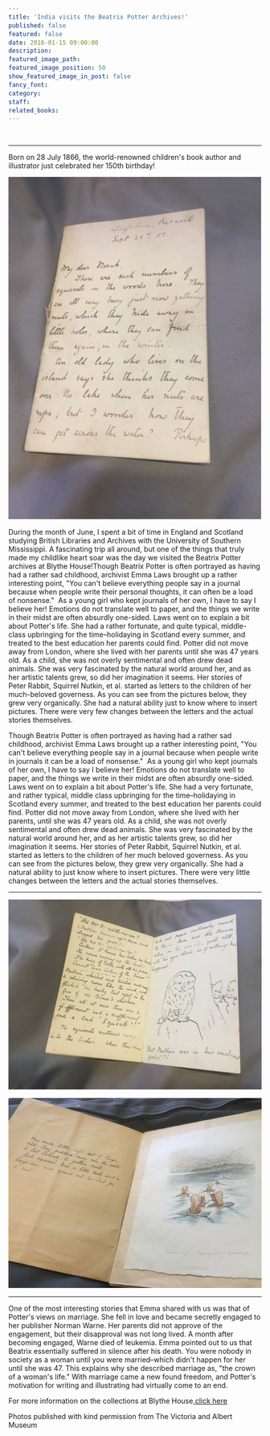 ```yaml
---
title: 'India visits the Beatrix Potter Archives!'
published: false
featured: false
date: 2016-01-15 09:00:00
description:
featured_image_path:
featured_image_position: 50
show_featured_image_in_post: false
fancy_font:
category:
staff:
related_books:
---
```



&nbsp;

---

Born on 28 July 1866, the world-renowned children's book author and illustrator just celebrated her 150th birthday!

![](/uploads/versions/india-blog---x----523-706x---.png)

During the month of June, I spent a bit of time in England and Scotland studying British Libraries and Archives with the University of Southern Mississippi. A fascinating trip all around, but one of the things that truly made my childlike heart soar was the day we visited the Beatrix Potter archives at Blythe House!Though Beatrix Potter is often portrayed as having had a rather sad childhood, archivist Emma Laws brought up a rather interesting point, "You can't believe everything people say in a journal because when people write their personal thoughts, it can often be a load of nonsense."&nbsp; As a young girl who kept journals of her own, I have to say I believe her! Emotions do not translate well to paper, and the things we write in their midst are often absurdly one-sided. Laws went on to explain a bit about Potter's life. She had a rather fortunate, and quite typical, middle-class upbringing for the time–holidaying in Scotland every summer, and treated to the best education her parents could find. Potter did not move away from London, where she lived with her parents until she was 47 years old. As a child, she was not overly sentimental and often drew dead animals. She was very fascinated by the natural world around her, and as her artistic talents grew, so did her imagination it seems. Her stories of Peter Rabbit, Squirrel Nutkin, et al. started as letters to the children of her much-beloved governess. As you can see from the pictures below, they grew very organically. She had a natural ability just to know where to insert pictures. There were very few changes between the letters and the actual stories themselves.

Though Beatrix Potter is often portrayed as having had a rather sad childhood, archivist Emma Laws brought up a rather interesting point, "You can't believe everything people say in a journal because when people write in journals it can be a load of nonsense." &nbsp;As a young girl who kept journals of her own, I have to say I believe her! Emotions do not translate well to paper, and the things we write in their midst are often absurdly one-sided. Laws went on to explain a bit about Potter's life. She had a very fortunate, and rather typical, middle class upbringing for the time–holidaying in Scotland every summer, and treated to the best education her parents could find. Potter did not move away from London, where she lived with her parents, until she was 47 years old. As a child, she was not overly sentimental and often drew dead animals. She was very fascinated by the natural world around her, and as her artistic talents grew, so did her imagination it seems. Her stories of Peter Rabbit, Squirrel Nutkin, et al. started as letters to the children of her much beloved governess. As you can see from the pictures below, they grew very organically. She had a natural ability to just know where to insert pictures. There were very little changes between the letters and the actual stories themselves.

---

![Original letter for Squirell Nutkin](/uploads/versions/i3---x----656-492x---.jpg)

![First draft of Squirell Nutkin](/uploads/versions/i2---x----656-492x---.jpg)

---

One of the most interesting stories that Emma shared with us was that of Potter's views on marriage. She fell in love and became secretly engaged to her publisher Norman Warne. Her parents did not approve of the engagement, but their disapproval was not long lived. A month after becoming engaged, Warne died of leukemia. Emma pointed out to us that Beatrix essentially suffered in silence after his death. You were nobody in society as a woman until you were married–which didn't happen for her until she was 47. This explains why she described marriage as, "the crown of a woman's life." With marriage came a new found freedom, and Potter's motivation for writing and illustrating had virtually come to an end.

For more information on the collections at Blythe House,[click here](https://www.vam.ac.uk/content/articles/t/beatrix-potter-collections/)

Photos published with kind permission from The Victoria and Albert Museum